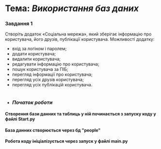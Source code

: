 # Тема: _Використання баз даних_

### Завдання 1
Створіть додаток «Соціальна мережа», який зберігає
інформацію про користувача, його друзів, публікації користувача. Можливості додатку:
     
- вхід за логіном і паролем;
- додати користувача;
- видалити користувача;
- редагувати інформацію про користувача;
- пошук користувача за ПІБ;
- перегляд інформації про користувача;
- перегляд усіх друзів користувача;
- перегляд усіх публікацій користувача.
#
  - ### _Початок роботи_
 
#### Створення бази данних та таблиць у ній починається з запуску коду у файлі Start.py
#### База данних створюється через бд "people"
#### Робота коду ініціалізується через запуск у файлі main.py